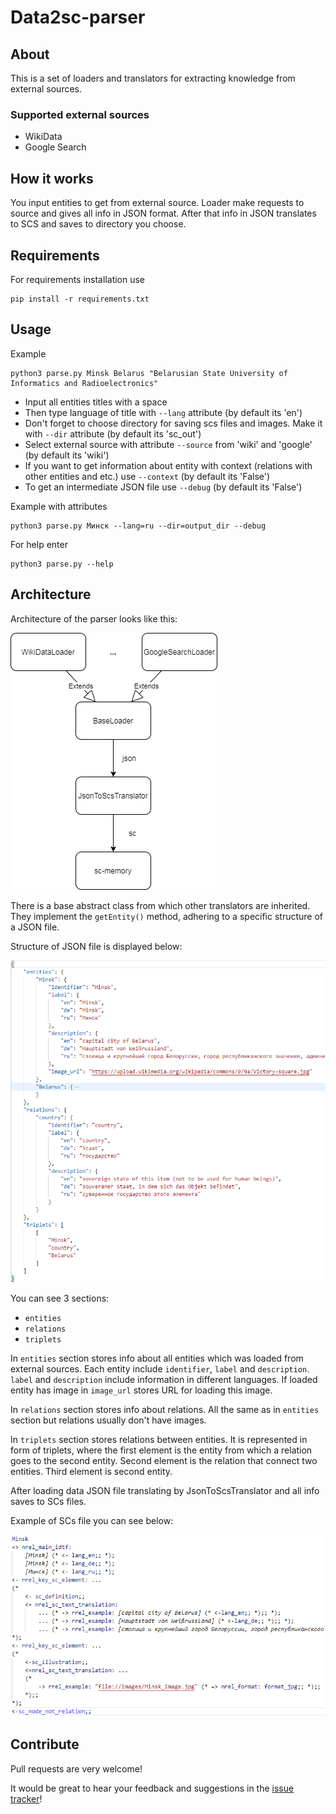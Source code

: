 Data2sc-parser
============

About
------------

This is a set of loaders and translators for extracting knowledge from external sources.

### Supported external sources

* WikiData
* Google Search

How it works
------------

You input entities to get from external source. Loader make requests to source and gives all info in JSON format. After that info in JSON translates to SCS and saves to directory you choose.

Requirements
------------

For requirements installation use

    pip install -r requirements.txt

Usage
------------

Example

    python3 parse.py Minsk Belarus "Belarusian State University of Informatics and Radioelectronics"

* Input all entities titles with a space
* Then type language of title with `--lang` attribute (by default its 'en')
* Don't forget to choose directory for saving scs files and images. Make it with `--dir` attribute (by default its 'sc_out')
* Select external source with attribute `--source` from 'wiki' and 'google' (by default its 'wiki')
* If you want to get information about entity with context (relations with other entities and etc.) use `--context` (by default its 'False')
* To get an intermediate JSON file use `--debug` (by default its 'False')

Example with attributes

    python3 parse.py Минск --lang=ru --dir=output_dir --debug

For help enter

    python3 parse.py --help

Architecture
------------

Architecture of the parser looks like this:

![Architecture](./img/architecture.png)

There is a base abstract class from which other translators are inherited. They implement the `getEntity()` method, adhering to a specific structure of a JSON file.

Structure of JSON file is displayed below:

![JSON file structure](./img/json_structure.png)

You can see 3 sections:

* `entities`
* `relations`
* `triplets`

In `entities` section stores info about all entities which was loaded from external sources. Each entity include `identifier`, `label` and `description`. `label` and `description` include information in different languages. If loaded entity has image in `image_url` stores URL for loading this image.

In `relations` section stores info about relations. All the same as in `entities` section but relations usually don't have images.

In `triplets` section stores relations between entities. It is represented in form of triplets, where the first element is the entity from which a relation goes to the second entity. Second element is the relation that connect two entities. Third element is second entity.

After loading data JSON file translating by JsonToScsTranslator and all info saves to SCs files.

Example of SCs file you can see below:

![SCs file example](./img/scs_example.png)

Contribute
------------

Pull requests are very welcome!

It would be great to hear your feedback and suggestions in the [issue tracker](https://github.com/ostis-apps/data2sc-parser/issues)!
